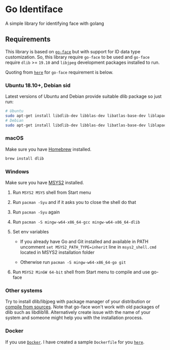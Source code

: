 # Go Identiface

A simple library for identifying face with golang

## Requirements

This library is based on [`go-face`](https://github.com/Kagami/go-face.git) but with support for ID data type customization. So, this library require `go-face` to be used and `go-face` require `dlib` >= `19.10` and `libjpeg` development packages installed to run.

Quoting from [`here`](https://github.com/Kagami/go-face/blob/master/README.md) for `go-face` requirement is below.

### Ubuntu 18.10+, Debian sid

Latest versions of Ubuntu and Debian provide suitable dlib package so just run:

```bash
# Ubuntu
sudo apt-get install libdlib-dev libblas-dev libatlas-base-dev liblapack-dev libjpeg-turbo8-dev
# Debian
sudo apt-get install libdlib-dev libblas-dev libatlas-base-dev liblapack-dev libjpeg62-turbo-dev
```

### macOS

Make sure you have [Homebrew](https://brew.sh) installed.

```bash
brew install dlib
```

### Windows

Make sure you have [MSYS2](https://www.msys2.org) installed.

1. Run `MSYS2 MSYS` shell from Start menu
2. Run `pacman -Syu` and if it asks you to close the shell do that
3. Run `pacman -Syu` again
4. Run `pacman -S mingw-w64-x86_64-gcc mingw-w64-x86_64-dlib`
5. Set env variables

   - If you already have Go and Git installed and available in PATH uncomment
     `set MSYS2_PATH_TYPE=inherit` line in `msys2_shell.cmd` located in MSYS2
     installation folder

   - Otherwise run `pacman -S mingw-w64-x86_64-go git`

6. Run `MSYS2 MinGW 64-bit` shell from Start menu to compile and use go-face

### Other systems

Try to install dlib/libjpeg with package manager of your distribution or
[compile from sources](http://dlib.net/compile.html). Note that go-face won't
work with old packages of dlib such as libdlib18. Alternatively create issue
with the name of your system and someone might help you with the installation
process.

### Docker

If you use [`Docker`](https://www.docker.com/). I have created a sample `Dockerfile` for you [`here`](./Dockerfile).
